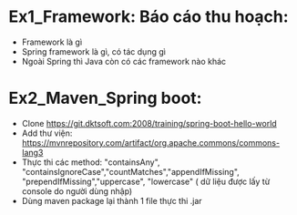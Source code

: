 # Ex1_Framework: Báo cáo thu hoạch:
- Framework là gì
- Spring framework là gì, có tác dụng gì
- Ngoài Spring thì Java còn có các framework nào khác
# Ex2_Maven_Spring boot:
- Clone https://git.dktsoft.com:2008/training/spring-boot-hello-world
- Add thư viện: https://mvnrepository.com/artifact/org.apache.commons/commons-lang3
- Thực thi các method: "containsAny", "containsIgnoreCase","countMatches","appendIfMissing", "prependIfMissing","uppercase", "lowercase" ( dữ liệu được lấy từ console do người dùng nhập)
- Dùng maven package lại thành 1 file thực thi .jar
